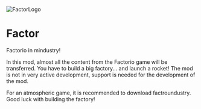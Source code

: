 ![FactorLogo](https://github.com/koctz34/Factor/assets/112896703/521753d0-ded6-4906-b5d9-d5686d103822)
# Factor
Factorio in mindustry!

In this mod, almost all the content from the Factorio game will be transferred. You have to build a big factory... and launch a rocket!
The mod is not in very active development, support is needed for the development of the mod.

For an atmospheric game, it is recommended to download factroundustry.
Good luck with building the factory!
